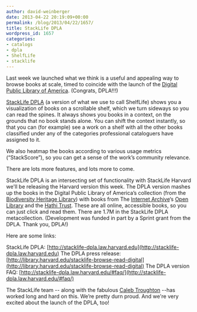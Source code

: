 ```yaml
---
author: david-weinberger
date: 2013-04-22 20:19:09+00:00
permalink: /blog/2013/04/22/1657/
title: StackLife DPLA
wordpress_id: 1657
categories:
- catalogs
- dpla
- ShelfLife
- stacklife
---
```


Last week we launched what we think is a useful and appealing way to browse books at scale, timed to coincide with the launch of the [Digital Public Library of America](http://dp.la). (Congrats, DPLA!!!)




[StackLife DPLA](http://stacklife-dpla.law.harvard.edu) (a  version of what we use to call ShelfLife) shows you a visualization of books on a scrollable shelf, which we turn sideways so you can read the spines. It always shows you books in a context, on the grounds that no book stands alone. You can shift the context instantly, so that you can (for example) see a work on a shelf with all the other books classified under any of the categories professional cataloguers have assigned to it.




We also heatmap the books according to various usage metrics (“StackScore”), so you can get a sense of the work’s community relevance.




There are lots more features, and lots more to come.




StackLife DPLA is an intersecting set of functionality with StackLife Harvard we'll be releasing the Harvard version this week. The DPLA version mashes up the books in the Digital Public Library of America’s collection (from the [Biodiversity Heritage Library](http://http//www.biodiversitylibrary.org/)) with books from The [Internet Archive](http://www.archive.org/)‘s [Open Library](http://demo.openlibrary.org/) and the [Hathi Trust](http://www.hathitrust.org). These are all online, accessible books, so you can just click and read them. There are 1.7M in the StackLife DPLA metacollection. (Development was funded in part by a Sprint grant from the DPLA. Thank you, DPLA!)




Here are some links:




StackLife DPLA: [http://stacklife-dpla.law.harvard.edu](http://stacklife-dpla.law.harvard.edu)
The DPLA press release: [http://library.harvard.edu/stacklife-browse-read-digital](http://library.harvard.edu/stacklife-browse-read-digital)
The DPLA version FAQ: [http://stacklife-dpla.law.harvard.edu/#faq/](http://stacklife-dpla.law.harvard.edu/#faq/)




The StackLife team -- along with the fabulous [Caleb Troughton](http://imakewebthings.com/) --has worked long and hard on this. We’re pretty durn proud. And we're very excited about the launch of the DPLA, too!
